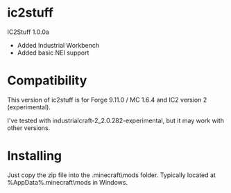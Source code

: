 ic2stuff
=============

IC2Stuff 1.0.0a

* Added Industrial Workbench
* Added basic NEI support



Compatibility
=============
This version of ic2stuff is for Forge 9.11.0 / MC 1.6.4 and IC2 version 2 (experimental).

I've tested with industrialcraft-2_2.0.282-experimental, but it may work with other versions.




Installing
=============

Just copy the zip file into the .minecraft\mods folder. Typically located at %AppData%\.minecraft\mods in Windows.
